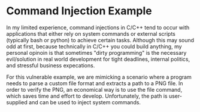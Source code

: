 # Command Injection Example

In my limited experience, command injections in C/C++ tend to occur with applications that either rely on system commands or external scripts (typically bash or python) to achieve certain tasks. Although this may sound odd at first, because technically in C/C++ you could build anything, my personal opinoin is that sometimes "dirty programming" is the necessary evil/solution in real world development for tight deadlines, internal politics, and stressful business expecations.

For this vulnerable example, we are mimicking a scenario where a program needs to parse a custom file format and extracts a path to a PNG file. In order to verify the PNG, an economical way is to use the file command, which saves time and effort to develop. Unfortunately, the path is user-supplied and can be used to inject system commands.